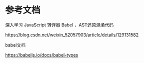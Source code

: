 # 参考文档

深入学习 JavaScript 转译器 Babel ，AST还原混淆代码

https://blog.csdn.net/weixin_52057903/article/details/129131582

babel文档

https://babeljs.io/docs/babel-types

